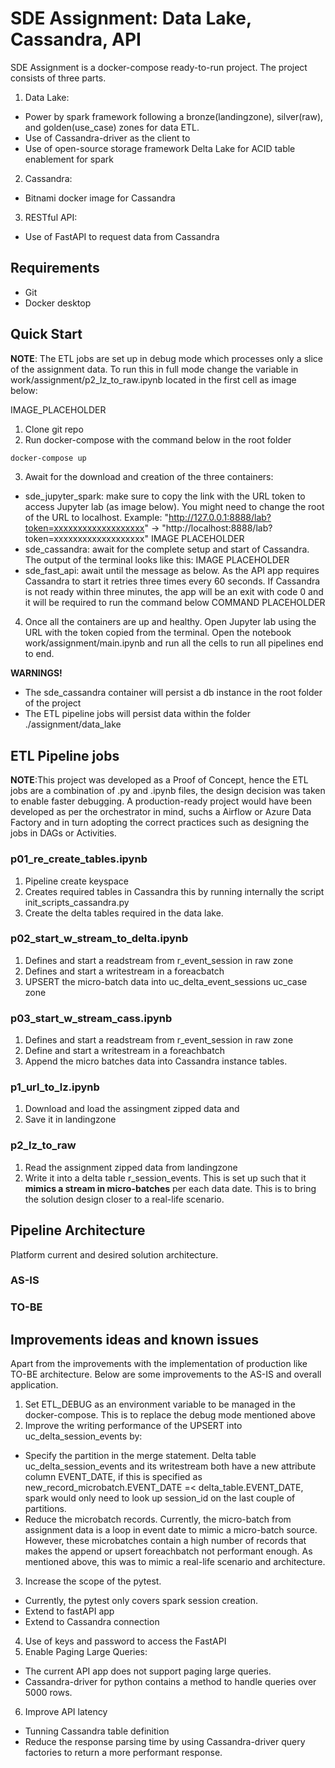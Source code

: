 # SDE Assignment: Data Lake, Cassandra, API
SDE Assignment is a docker-compose ready-to-run project. The project consists of three parts.

1. Data Lake:
- Power by spark framework following a bronze(landingzone), silver(raw), and golden(use_case) zones for data ETL. 
- Use of Cassandra-driver as the client to 
- Use of open-source storage framework Delta Lake for ACID table enablement for spark
2. Cassandra:
- Bitnami docker image for Cassandra
3. RESTful API:
- Use of FastAPI to request data from Cassandra

## Requirements
- Git
- Docker desktop

## Quick Start
**NOTE**: The ETL jobs are set up in debug mode which processes only a slice of the assignment data. To run this in full mode change the variable in work/assignment/p2_lz_to_raw.ipynb located in the first cell as image below:

IMAGE_PLACEHOLDER

1. Clone git repo
2. Run docker-compose with the command below in the root folder
```bash
docker-compose up
```
3. Await for the download and creation of the three containers:
- sde_jupyter_spark: make sure to copy the link with the URL token to access Jupyter lab (as image below). You might need to change the root of the URL to localhost. Example: "http://127.0.0.1:8888/lab?token=xxxxxxxxxxxxxxxxxxx" -> "http://localhost:8888/lab?token=xxxxxxxxxxxxxxxxxxx"
IMAGE PLACEHOLDER
- sde_cassandra: await for the complete setup and start of Cassandra. The output of the terminal looks like this:
IMAGE PLACEHOLDER
- sde_fast_api: await until the message as below. As the API app requires Cassandra to start it retries three times every 60 seconds. If Cassandra is not ready within three minutes, the app will be an exit with code 0 and it will be required to run the command below
COMMAND PLACEHOLDER
4. Once all the containers are up and healthy. Open Jupyter lab using the URL with the token copied from the terminal. Open the notebook work/assignment/main.ipynb and run all the cells to run all pipelines end to end. 

**WARNINGS!**
- The sde_cassandra container will persist a db instance in the root folder of the project
- The ETL pipeline jobs will persist data within the folder ./assignment/data_lake 


## ETL Pipeline jobs
 **NOTE**:This project was developed as a Proof of Concept, hence the ETL jobs are a combination of .py and .ipynb files, the design decision was taken to enable faster debugging. A production-ready project would have been developed as per the orchestrator in mind, suchs a Airflow or Azure Data Factory and in turn adopting the correct practices such as designing the jobs in DAGs or Activities.
### p01_re_create_tables.ipynb
1. Pipeline create keyspace  
2. Creates required tables in Cassandra this by running internally the script init_scripts_cassandra.py
3. Create the delta tables required in the data lake.

### p02_start_w_stream_to_delta.ipynb
1. Defines and start a readstream from r_event_session in raw zone
2. Defines and start a writestream in a foreacbatch 
3. UPSERT the micro-batch data into uc_delta_event_sessions uc_case zone

### p03_start_w_stream_cass.ipynb
1. Defines and start a readstream from r_event_session in raw zone
2. Define and start a writestream in a foreachbatch
3. Append the micro batches data into Cassandra instance tables.

### p1_url_to_lz.ipynb
1. Download and load the assingment zipped data and 
2. Save it in landingzone

### p2_lz_to_raw
1. Read the assignment zipped data from landingzone  
2. Write it into a delta table r_session_events. This is set up such that it **mimics a stream in micro-batches** per each data date. This is to bring the solution design closer to a real-life scenario.

## Pipeline Architecture
Platform current and desired solution architecture.

### AS-IS

### TO-BE

## Improvements ideas and known issues
Apart from the improvements with the implementation of production like TO-BE architecture. Below are some improvements to the AS-IS and overall application.

1. Set ETL_DEBUG as an environment variable to be managed in the docker-compose. This is to replace the debug mode mentioned above
2. Improve the writing performance of the UPSERT into uc_delta_session_events by:
- Specify the partition in the merge statement. Delta table uc_delta_session_events and its writestream both have a new attribute column EVENT_DATE, if this is specified as new_record_microbatch.EVENT_DATE =< delta_table.EVENT_DATE, spark would only need to look up session_id on the last couple of partitions.
- Reduce the microbatch records. Currently, the micro-batch from assignment data is a loop in event date to mimic a micro-batch source. However, these microbatches contain a high number of records that makes the append or upsert foreachbatch not performant enough. As mentioned above, this was to mimic a real-life scenario and architecture. 
3. Increase the scope of the pytest.
- Currently, the pytest only covers spark session creation.
- Extend to fastAPI app
- Extend to Cassandra connection
4. Use of keys and password to access the FastAPI
5. Enable Paging Large Queries:
- The current API app does not support paging large queries. 
- Cassandra-driver for python contains a method to handle queries over 5000 rows.
6. Improve API latency
- Tunning Cassandra table definition
- Reduce the response parsing time by using Cassandra-driver query factories to return a more performant response.






